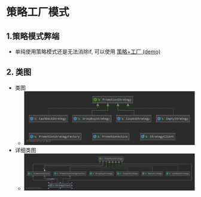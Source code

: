 # 策略工厂模式
## 1.策略模式弊端
  - 单纯使用策略模式还是无法消除if, 可以使用 [策略+工厂 (demo)](./)
## 2. 类图
  - 类图
    - ![avatar](diagram-strategy-factory.png)
  - 详细类图
    - ![avatar](diagram-strategy-factory-detail.png)
